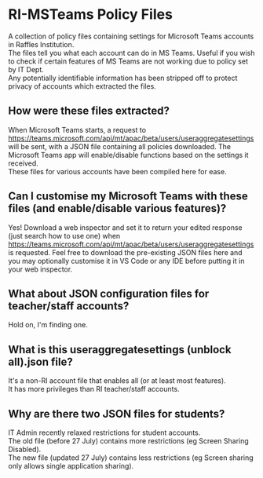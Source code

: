# RI-MSTeams Policy Files
A collection of policy files containing settings for Microsoft Teams accounts in Raffles Institution.\
The files tell you what each account can do in MS Teams. Useful if you wish to check if certain features of MS Teams are not working due to policy set by IT Dept.\
Any potentially identifiable information has been stripped off to protect privacy of accounts which extracted the files.
## How were these files extracted?
When Microsoft Teams starts, a request to https://teams.microsoft.com/api/mt/apac/beta/users/useraggregatesettings will be sent, with a JSON file containing all policies downloaded. The Microsoft Teams app will enable/disable functions based on the settings it received. \
These files for various accounts have been compiled here for ease.
## Can I customise my Microsoft Teams with these files (and enable/disable various features)?
Yes! Download a web inspector and set it to return your edited response (just search how to use one) when https://teams.microsoft.com/api/mt/apac/beta/users/useraggregatesettings is requested. Feel free to download the pre-existing JSON files here and you may optionally customise it in VS Code or any IDE before putting it in your web inspector.
## What about JSON configuration files for teacher/staff accounts?
Hold on, I'm finding one.
## What is this useraggregatesettings (unblock all).json file?
It's a non-RI account file that enables all (or at least most features).\
It has more privileges than RI teacher/staff accounts.
## Why are there two JSON files for students?
IT Admin recently relaxed restrictions for student accounts.\
The old file (before 27 July) contains more restrictions (eg Screen Sharing Disabled).\
The new file (updated 27 July) contains less restrictions (eg Screen sharing only allows single application sharing).
